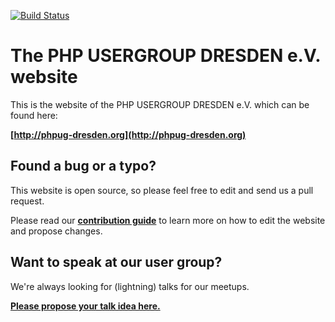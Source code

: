 [![Build Status](https://travis-ci.org/php-usergroup-dresden/website.svg?branch=master)](https://travis-ci.org/php-usergroup-dresden/website)

# The PHP USERGROUP DRESDEN e.V. website

This is the website of the PHP USERGROUP DRESDEN e.V. which can be found here:

**[http://phpug-dresden.org](http://phpug-dresden.org)**

## Found a bug or a typo?

This website is open source, so please feel free to edit and send us a pull request.

Please read our **[contribution guide](.github/CONTRIBUTING.md)** to learn more on how to edit the website and propose changes.

## Want to speak at our user group?

We're always looking for (lightning) talks for our meetups.
 
**[Please propose your talk idea here.](https://github.com/php-usergroup-dresden/talks)**
